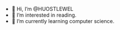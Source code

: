 - 👋 Hi, I’m @HUOSTLEWEL
- 👀 I’m interested in reading.
- 🌱 I’m currently learning computer science.
